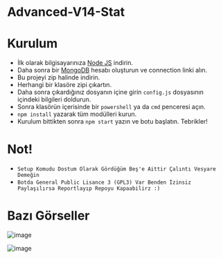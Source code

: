 # Advanced-V14-Stat

# Kurulum

* İlk olarak bilgisayarınıza [Node JS](https://nodejs.org/en/) indirin.
* Daha sonra bir [MongoDB](http://mongodb.com) hesabı oluşturun ve connection linki alın.
*  Bu projeyi zip halinde indirin.
* Herhangi bir klasöre zipi çıkartın.
* Daha sonra çıkardığınız dosyanın içine girin `config.js` dosyasının içindeki bilgileri doldurun.
* Sonra klasörün içerisinde bir `powershell` ya da `cmd` penceresi açın.
* ```npm install``` yazarak tüm modülleri kurun.
* Kurulum bittikten sonra ```npm start``` yazın ve botu başlatın. Tebrikler!

# Not!

* `Setup Komudu Dostum Olarak Gördüğüm Beş'e Aittir Çalıntı Vesyare Demeğin`
* `Botda General Public Lisance 3 (GPL3) Var Benden İzinsiz Paylaşılırsa Reportlayıp Repoyu Kapaabilirz :)`

# Bazı Görseller

![image](https://github.com/Weatrixcik/Advanced-V14-Stat/assets/121248383/1a456435-3364-48a0-9bcd-a15df8133c18)


![image](https://github.com/Weatrixcik/Advanced-V14-Stat/assets/121248383/f05084b7-9e6c-4785-b7bd-6be5f714e1db)
